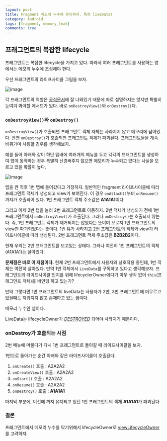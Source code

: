 ```yaml
---
layout: post
title: Fragment 메모리 누수에 유의하자. 특히 liveData!
category: Android
tags: [fragment, memory_leak]
comments: true
---
```


## 프래그먼트의 복잡한 lifecycle

프래그먼트는 복잡한 lifecycle을 가지고 있다. 따라서 여러 프래그먼트를 사용하는 앱에서는 메모리 누수에 조심해야 한다.

우선 프래그먼트의 라이프사이클 그림을 보자.

![image](https://user-images.githubusercontent.com/18481078/62467435-bb000f00-b7ce-11e9-937c-07eec77bba8e.png)

각 프래그먼트의 역할은 [공식문서](https://developer.android.com/guide/components/fragments?hl=ko#Creating)에 잘 나와있기 때문에 따로 설명하지는 않지만 특별히 눈여겨 봐야할 메서드가 있다. 바로 `onDestroyView()`와 `onDestroy()`다.

### `onDestroyView()`와 `onDestroy()`

`onDestroyView()`가 호출되면 프래그먼트 객체 자체는 사라지지 않고 메모리에 남아있다. 반면 `onDestroy()`가 호출되면 프래그먼트 객체가 파괴된다. 프래그먼트들을 계속 바꿔가며 사용할 경우를 생각해보자.

예를 들어 아래와 같이 하단 탭바에 여러개의 메뉴를 두고 각각의 프래그먼트를 생성하여 앱이 동작하는 경우 특별히 신경써주지 않으면 메모리가 누수되고 있다는 사실을 모르고 있을 확률이 높다.

![image](https://user-images.githubusercontent.com/18481078/62467758-75901180-b7cf-11e9-9890-03ba987ee27a.png)

앱을 켠 직후 1번 탭에 들어갔다고 가정하자.
일반적인 fragment 라이프사이클에 따라 프래그먼트 객체가 생성되고 view가 보여진다.
이 경우 `onAttach()`부터 `onResume()`까지가 호출되어 있다.
1번 프래그먼트 객체 주소값은 **A1A1A1**이다

그리고 이제 2번 탭을 눌러 2번 프래그먼트로 이동하자.
2번 객체가 생성되기 전에 1번 프래그먼트에서 `onDestroyView()`가 호출된다. 그러나 `onDestroy()`는 호출되지 않는다. 즉, 1번 프래그먼트 객체가 제거되지는 않았다는 뜻이며 오로지 1번 프래그먼트의 view만 파괴되었다는 뜻이다.
1번 뷰가 사라지고 2번 프래그먼트의 객체와 view가 라이프사이클에 따라 생성된다.
2번 프래그먼트 객체 주소값은 **B2B2B2**이다.

현재 우리는 2번 프래그먼트를 보고있는 상태다. 그러나 여전히 1번 프래그먼트의 객체(A1A1A1)는 살아있다.

**문제점은 바로 이 지점이다.** 현재 2번 프래그먼트에서 사용자와 상호작용 중인데, 1번 객체는 여전히 살아있다. 만약 1번 객체에서 `LiveData`를 구독하고 있다고 생각해보자. 프래그먼트의 라이프사이클 인지를 위해 lifecyclerOwner에다가 아무 생각 없이 `this`(프래그먼트 객체)를 바인딩 하고 있는가?

만약 그렇다면 1번 프래그먼트의 liveData는 사용자가 2번, 3번 프래그먼트에 머무르고 있을때도 지워지지 않고 존재하고 있는 셈이다.

메모리 누수인 셈이다.

LiveData는 lifecycleOwner가 _[DESTROYED](https://developer.android.com/reference/android/arch/lifecycle/Lifecycle.State#destroyed)_ 되어야 사라지기 때문이다.

### onDestroy가 호출되는 시점

2번 메뉴에 머물다가 다시 1번 프래그먼트로 돌아갈 때 라이프사이클을 보자.

1번으로 돌아가는 순간 아래와 같은 라이프사이클이 호출된다.

1. `onCreate()` 호출 : A2A2A2
2. `onCreateView()` 호출 : A2A2A2
3. `onStart()` 호출 : A2A2A2
4. `onResume()` 호출 : A2A2A2
5. `onDestroy()` 호출 : **A1A1A1**

마지막 부분에, 이전에 까지 유지되고 있던 1번 프래그먼트의 객체 **A1A1A1**가 파괴된다.

### 결론

프래그먼트에서 메모리 누수를 막기위해서 lifecycleOwner로 [viewLifecycleOwner](https://developer.android.com/reference/androidx/fragment/app/Fragment#getViewLifecycleOwner%28%29)를 고려하자.
